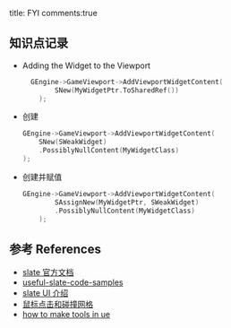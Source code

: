 title: FYI
comments:true

## 知识点记录

- Adding the Widget to the Viewport
	```cpp
	  GEngine->GameViewport->AddViewportWidgetContent(
			SNew(MyWidgetPtr.ToSharedRef())
		);
	```
- 创建
	```cpp
	GEngine->GameViewport->AddViewportWidgetContent(
		SNew(SWeakWidget)
		.PossiblyNullContent(MyWidgetClass)
	);
    ```
- 创建并赋值
	```cpp
	GEngine->GameViewport->AddViewportWidgetContent(
			SAssignNew(MyWidgetPtr, SWeakWidget)
			.PossiblyNullContent(MyWidgetClass)
		);
	```


## 参考 References

- [slate 官方文档](https://dev.epicgames.com/documentation/en-us/unreal-engine/slate-user-interface-programming-framework-for-unreal-engine)
- [useful-slate-code-samples](https://ikrima.dev/ue4guide/editor-extensions/slate/useful-slate-code-samples/)
- [slate UI 介绍](https://myslate.readthedocs.io/en/latest/index.html)
- [鼠标点击和碰撞网格](https://myslate.readthedocs.io/en/latest/pages/%E9%BC%A0%E6%A0%87%E7%82%B9%E5%87%BB%E5%92%8C%E7%A2%B0%E6%92%9E%E7%BD%91%E6%A0%BC.html)
- [how to make tools in ue](https://lxjk.github.io/2019/10/01/How-to-Make-Tools-in-U-E.html)
